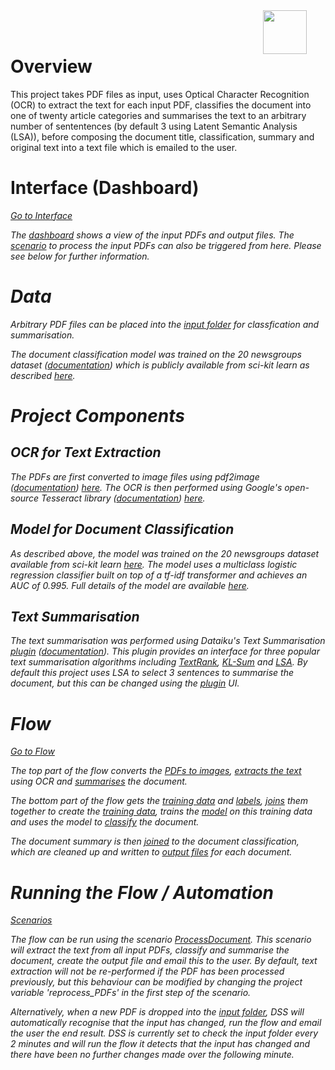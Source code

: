 <img src="/static/dataiku/images/dss-logo-about.png" width="70" style="float: right; margin-right: 30px" />
<br></br>

# Overview
This project takes PDF files as input, uses Optical Character Recognition (OCR) to extract the text for each input PDF, classifies the document into one of twenty article categories and summarises the text to an arbitrary number of sententences (by default 3 using Latent Semantic Analysis (LSA)), before composing the document title, classification, summary and original text into a text file which is emailed to the user.

# Interface (Dashboard)

<p class="text-center">
<a href="/projects/DATAIKUOCRDEMO/dashboards/Hsi5bIw_football-match-predictions-dashboard/view/wiT0cTb"  class="btn btn-datasets-color btn-cta-big-mod"><i class="icon-dku-sample_project" class="btn-cta-big-mod-icon" />Go to Interface</a>
</p>

The [dashboard](dashboard:moj9XTy) shows a view of the input PDFs and output files. The [scenario](scenario:ProcessDocument) to process the input PDFs can also be triggered from here. Please see below for further information.

# Data
Arbitrary PDF files can be placed into the [input folder](managed_folder:QZb3pfTL) for classfication and summarisation.

The document classification model was trained on the 20 newsgroups dataset ([documentation](http://qwone.com/~jason/20Newsgroups/)) which is publicly available from sci-kit learn as described [here](https://scikit-learn.org/0.19/datasets/twenty_newsgroups.html#).

# Project Components

## OCR for Text Extraction

The PDFs are first converted to image files using pdf2image ([documentation](https://pypi.org/project/pdf2image/)) [here](recipe:compute_HNEvJqgm). The OCR is then performed using Google's open-source Tesseract library ([documentation](https://github.com/tesseract-ocr/tesseract#tesseract-ocr)) [here](recipe:compute_htEULTjD).

## Model for Document Classification

As described above, the model was trained on the 20 newsgroups dataset available from sci-kit learn [here](https://scikit-learn.org/0.19/datasets/twenty_newsgroups.html#). The model uses a multiclass logistic regression classifier built on top of a tf-idf transformer and achieves an AUC of 0.995. Full details of the model are available [here](saved_model:y1EXaY1m).

## Text Summarisation

The text summarisation was performed using Dataiku's Text Summarisation [plugin](recipe:compute_PDF_topics) ([documentation](https://www.dataiku.com/product/plugins/text-summarization/)). This plugin provides an interface for three popular text summarisation algorithms including [TextRank](https://web.eecs.umich.edu/~mihalcea/papers/mihalcea.emnlp04.pdf), [KL-Sum](http://www.aclweb.org/anthology/N09-1041) and [LSA](http://www.kiv.zcu.cz/~jstein/publikace/isim2004.pdf). By default this project uses LSA to select 3 sentences to summarise the document, but this can be changed using the [plugin](recipe:compute_PDF_topics) UI.

# Flow

<p class="text-center">
<a href="/projects/DATAIKUOCRDEMO/flow/"  class="btn btn-datasets-color btn-cta-big-mod"><i class="icon-dku-sample_project" class="btn-cta-big-mod-icon" />Go to Flow</a>
</p>

The top part of the flow converts the [PDFs to images](recipe:compute_HNEvJqgm), [extracts the text](recipe:compute_htEULTjD) using OCR and [summarises](recipe:compute_PDF_topics) the document.

The bottom part of the flow gets the [training data](dataset:twenty_newsgroups) and [labels](dataset:target_names_prepared), [joins](recipe:compute_twenty_newsgroups_joined) them together to create the [training data](dataset:twenty_newsgroups_joined), trains the [model](saved_model:y1EXaY1m) on this training data and uses the model to [classify](dataset:PDF_text_labelled) the document.

The document summary is then [joined](recipe:compute_PDF_topics_category) to the document classification, which are cleaned up and written to [output files](managed_folder:htEULTjD) for each document.

# Running the Flow / Automation

<p class="text-center">
<a href="/projects/DATAIKUOCRDEMO/scenarios/"  class="btn btn-datasets-color btn-cta-big-mod"><i class="icon-dku-sample_project" class="btn-cta-big-mod-icon" />Scenarios</a>
</p>

The flow can be run using the scenario [ProcessDocument](scenario:ProcessDocument). This scenario will extract the text from all input PDFs, classify and summarise the document, create the output file and email this to the user. By default, text extraction will not be re-performed if the PDF has been processed previously, but this behaviour can be modified by changing the project variable 'reprocess_PDFs' in the first step of the scenario.

Alternatively, when a new PDF is dropped into the [input folder](managed_folder:QZb3pfTL), DSS will automatically recognise that the input has changed, run the flow and email the user the end result. DSS is currently set to check the input folder every 2 minutes and will run the flow it detects that the input has changed and there have been no further changes made over the following minute.
